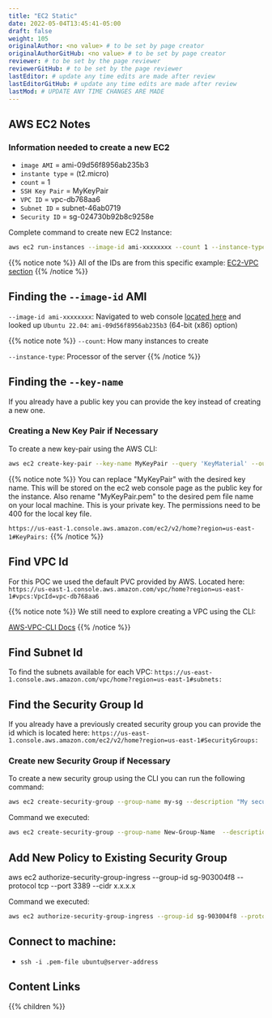 ```yaml
---
title: "EC2 Static"
date: 2022-05-04T13:45:41-05:00
draft: false
weight: 105
originalAuthor: <no value> # to be set by page creator
originalAuthorGitHub: <no value> # to be set by page creator
reviewer: # to be set by the page reviewer
reviewerGitHub: # to be set by the page reviewer
lastEditor: # update any time edits are made after review
lastEditorGitHub: # update any time edits are made after review
lastMod: # UPDATE ANY TIME CHANGES ARE MADE
---
```


## AWS EC2 Notes

### Information needed to create a new EC2

- `image AMI` = ami-09d56f8956ab235b3
- `instante type` = (t2.micro)
- `count` = 1
- `SSH Key Pair` = MyKeyPair
- `VPC ID` = vpc-db768aa6
- `Subnet ID` = subnet-46ab0719
- `Security ID` = sg-024730b92b8c9258e 

Complete command to create new EC2 Instance:

```bash
aws ec2 run-instances --image-id ami-xxxxxxxx --count 1 --instance-type t2.micro --key-name MyKeyPair --security-group-ids sg-903004f8 --subnet-id subnet-6e7f829e
```

{{% notice note %}}
All of the IDs are from this specific example: [EC2-VPC section](https://docs.aws.amazon.com/cli/latest/userguide/cli-services-ec2-instances.html)
{{% /notice %}}

## Finding the `--image-id` AMI

`--image-id ami-xxxxxxxx`: Navigated to web console [located here](https://us-east-1.console.aws.amazon.com/ec2/v2/home?region=us-east-1#LaunchInstances:) and looked up `Ubuntu 22.04`: `ami-09d56f8956ab235b3` (64-bit (x86) option)

{{% notice note %}}
`--count`: How many instances to create

`--instance-type`: Processor of the server
{{% /notice %}}

## Finding the `--key-name`

If you already have a public key you can provide the key instead of creating a new one.

### Creating a New Key Pair if Necessary

To create a new key-pair using the AWS CLI:

```bash
aws ec2 create-key-pair --key-name MyKeyPair --query 'KeyMaterial' --output text > MyKeyPair.pem
```

{{% notice note %}}
You can replace "MyKeyPair" with the desired key name. This will be stored on the ec2 web console page as the public key for the instance. Also rename "MyKeyPair.pem" to the desired pem file name on your local machine. This is your private key. The permissions need to be 400 for the local key file.

`https://us-east-1.console.aws.amazon.com/ec2/v2/home?region=us-east-1#KeyPairs:`
{{% /notice %}}

## Find VPC Id

For this POC we used the default PVC provided by AWS. Located here: `https://us-east-1.console.aws.amazon.com/vpc/home?region=us-east-1#vpcs:VpcId=vpc-db768aa6`

{{% notice note %}}
We still need to explore creating a VPC using the CLI:

[AWS-VPC-CLI Docs](https://docs.aws.amazon.com/cli/latest/reference/ec2/create-vpc.html)
{{% /notice %}}

## Find Subnet Id

To find the subnets available for each VPC: `https://us-east-1.console.aws.amazon.com/vpc/home?region=us-east-1#subnets:`

<!-- `Provide subnet id`
subnet id = subnet-46ab0719
--subnet-id subnet-6e7f829e -->

## Find the Security Group Id

If you already have a previously created security group you can provide the id which is located here: `https://us-east-1.console.aws.amazon.com/ec2/v2/home?region=us-east-1#SecurityGroups:`

### Create new Security Group if Necessary

To create a new security group using the CLI you can run the following command:

```bash
aws ec2 create-security-group --group-name my-sg --description "My security group" --vpc-id vpc-1a2b3c4d
```

Command we executed:
```bash
aws ec2 create-security-group --group-name New-Group-Name  --description "New Security Group" --vpc-id vpc-db768aa6
```

## Add New Policy to Existing Security Group

aws ec2 authorize-security-group-ingress --group-id sg-903004f8 --protocol tcp --port 3389 --cidr x.x.x.x

Command we executed:
```bash
aws ec2 authorize-security-group-ingress --group-id sg-903004f8 --protocol ssh --port 22 --cidr $(curl ipinfo.io/ip)
```

## Connect to machine:
- `ssh -i .pem-file ubuntu@server-address`

## Content Links

{{% children %}}
